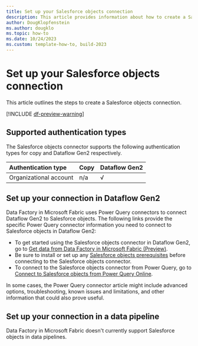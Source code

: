```yaml
---
title: Set up your Salesforce objects connection
description: This article provides information about how to create a Salesforce objects connection in Microsoft Fabric.
author: DougKlopfenstein
ms.author: dougklo
ms.topic: how-to
ms.date: 10/24/2023
ms.custom: template-how-to, build-2023
---
```


# Set up your Salesforce objects connection

This article outlines the steps to create a Salesforce objects connection.

[!INCLUDE [df-preview-warning](includes/data-factory-preview-warning.md)]

## Supported authentication types

The Salesforce objects connector supports the following authentication types for copy and Dataflow Gen2 respectively.  

|Authentication type |Copy |Dataflow Gen2 |
|:---|:---|:---|
|Organizational account| n/a | √ |

## Set up your connection in Dataflow Gen2

Data Factory in Microsoft Fabric uses Power Query connectors to connect Dataflow Gen2 to Salesforce objects. The following links provide the specific Power Query connector information you need to connect to Salesforce objects in Dataflow Gen2:

- To get started using the Salesforce objects connector in Dataflow Gen2, go to [Get data from Data Factory in Microsoft Fabric (Preview)](/power-query/where-to-get-data#get-data-from-data-factory-in-microsoft-fabric-preview).
- Be sure to install or set up any [Salesforce objects prerequisites](/power-query/connectors/salesforce-objects#prerequisites) before connecting to the Salesforce objects connector.
- To connect to the Salesforce objects connector from Power Query, go to [Connect to Salesforce objects from Power Query Online](/power-query/connectors/salesforce-objects#connect-to-salesforce-objects-from-power-query-online).

In some cases, the Power Query connector article might include advanced options, troubleshooting, known issues and limitations, and other information that could also prove useful.

## Set up your connection in a data pipeline

Data Factory in Microsoft Fabric doesn't currently support Salesforce objects in data pipelines.
